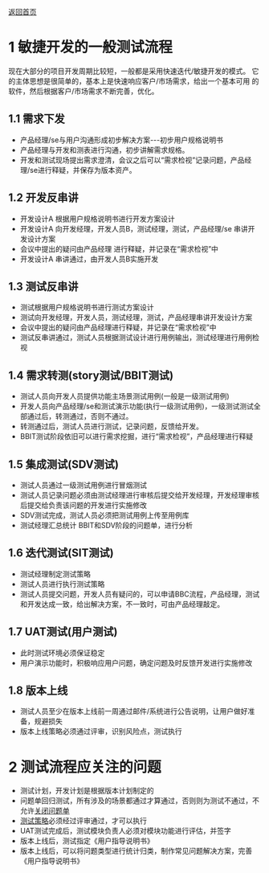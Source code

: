 [返回首页](../README.md)

# 1 敏捷开发的一般测试流程

现在大部分的项目开发周期比较短，一般都是采用快速迭代/敏捷开发的模式。
它的主体思想是很简单的，基本上是快速响应客户/市场需求，给出一个基本可用
的软件，然后根据客户/市场需求不断完善，优化。

## 1.1 需求下发

 - 产品经理/se与用户沟通形成初步解决方案---初步用户规格说明书
 - 产品经理与开发和测表进行沟通，初步讲解需求规格。
 - 开发和测试现场提出需求澄清，会议之后可以“需求检视”记录问题，产品经理/se进行释疑，并保存为版本资产。
 
## 1.2 开发反串讲
 - 开发设计A 根据用户规格说明书进行开发方案设计
 - 开发设计A 向开发经理，开发人员B，测试经理，测试，产品经理/se 串讲开发设计方案
 - 会议中提出的疑问由产品经理 进行释疑，并记录在“需求检视”中
 - 开发设计A 串讲通过，由开发人员B实施开发
 
## 1.3 测试反串讲
 - 测试根据用户规格说明书进行测试方案设计
 - 测试向开发经理，开发人员，测试经理，测试，产品经理串讲开发设计方案
 - 会议中提出的疑问由产品经理进行释疑，并记录在“需求检视”中
 - 测试反串讲通过，测试人员根据测试设计进行用例输出，测试经理进行用例检视
 
## 1.4 需求转测(story测试/BBIT测试)
 - 测试人员向开发人员提供功能主场景测试用例(一般是一级测试用例)
 - 开发人员向产品经理/se和测试演示功能(执行一级测试用例)，一级测试测试全部通过后，转测通过，否则不通过。
 - 转测通过后，测试人员进行测试，记录问题，反馈给开发。
 - BBIT测试阶段依旧可以进行需求挖掘，进行“需求检视”，产品经理进行释疑
 
## 1.5 集成测试(SDV测试)
 - 测试人员通过一级测试用例进行冒烟测试
 - 测试人员记录问题必须由测试经理进行审核后提交给开发经理，开发经理审核后提交给负责该问题的开发进行实施修改
 - SDV测试完成，测试人员必须把测试用例上传至用例库
 - 测试经理汇总统计	BBIT和SDV阶段的问题单，进行分析
 
## 1.6 迭代测试(SIT测试)
 - 测试经理制定测试策略
 - 测试人员进行执行测试策略
 - 测试人员提交问题，开发人员有疑问的，可以申请BBC流程，产品经理，测试和开发达成一致，给出解决方案，不一致时，可由产品经理敲定。
 
## 1.7 UAT测试(用户测试)
 - 此时测试环境必须保证稳定
 - 用户演示功能时，积极响应用户问题，确定问题及时反馈开发进行实施修改
 
## 1.8 版本上线
 - 测试人员至少在版本上线前一周通过邮件/系统进行公告说明，让用户做好准备，规避损失
 - 版本上线策略必须通过评审，识别风险点，测试执行
 
 
# 2 测试流程应关注的问题
 - 测试计划，开发计划是根据版本计划制定的
 - 问题单回归测试，所有涉及的场景都通过才算通过，否则则为测试不通过，不允许[关闭问题单]()
 - [测试策略]()必须经过评审通过，才可以执行
 - UAT测试完成后，测试模块负责人必须对模块功能进行评估，并签字
 - 版本上线后，测试指定《用户指导说明书》
 - 版本上线后，可以将问题类型进行统计归类，制作常见问题解决方案，完善《用户指导说明书》
 
 
 
 
 
 
 
 
 
 
 
 
 
 
 
 
 

 
 
 
 
 
 
 
 
 
 
 
 
 